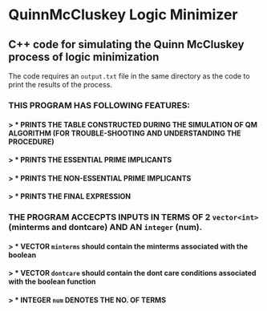 # QuinnMcCluskey Logic Minimizer
## C++ code for simulating the Quinn McCluskey process of logic minimization
The code requires an `output.txt` file in the same directory as the code to print the results of the process.


### THIS PROGRAM HAS FOLLOWING FEATURES:

#### > * PRINTS THE TABLE CONSTRUCTED DURING THE SIMULATION OF QM ALGORITHM (FOR TROUBLE-SHOOTING AND UNDERSTANDING THE PROCEDURE)
#### > * PRINTS THE ESSENTIAL PRIME IMPLICANTS
#### > * PRINTS THE NON-ESSENTIAL PRIME IMPLICANTS
#### > * PRINTS THE FINAL EXPRESSION

### THE PROGRAM ACCECPTS INPUTS IN TERMS OF 2 `vector<int>` (minterms and dontcare) AND AN `integer` (num).
#### > * VECTOR `minterms` should contain the minterms associated with the boolean
#### > * VECTOR `dontcare` should contain the dont care conditions associated with the boolean function
#### > * INTEGER `num` DENOTES THE NO. OF TERMS
